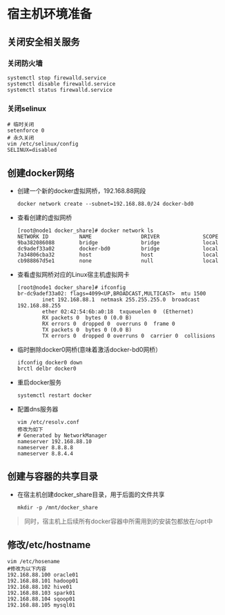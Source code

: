 # 宿主机环境准备

## 关闭安全相关服务

### 关闭防火墙

```shell
systemctl stop firewalld.service
systemctl disable firewalld.service
systemctl status firewalld.service
```

### 关闭selinux

```shell
# 临时关闭
setenforce 0
# 永久关闭
vim /etc/selinux/config
SELINUX=disabled
```

## 创建docker网络

- 创建一个新的docker虚拟网桥，192.168.88网段

  `docker network create --subnet=192.168.88.0/24 docker-bd0`

- 查看创建的虚拟网桥

  ```shell
  [root@node1 docker_share]# docker network ls
  NETWORK ID          NAME                DRIVER              SCOPE
  9ba382086088        bridge              bridge              local
  dc9adef33a02        docker-bd0          bridge              local
  7a34806cba32        host                host                local
  cb988867d5e1        none                null                local
  ```

- 查看虚拟网桥对应的Linux宿主机虚拟网卡

  ```shell
  [root@node1 docker_share]# ifconfig
  br-dc9adef33a02: flags=4099<UP,BROADCAST,MULTICAST>  mtu 1500
          inet 192.168.88.1  netmask 255.255.255.0  broadcast 192.168.88.255
          ether 02:42:54:6b:a0:18  txqueuelen 0  (Ethernet)
          RX packets 0  bytes 0 (0.0 B)
          RX errors 0  dropped 0  overruns 0  frame 0
          TX packets 0  bytes 0 (0.0 B)
          TX errors 0  dropped 0 overruns 0  carrier 0  collisions
  ```

- 临时删除docker0网桥(意味着激活docker-bd0网桥）

  ```shell
  ifconfig docker0 down
  brctl delbr docker0
  ```

- 重启docker服务

  `systemctl restart docker`

- 配置dns服务器

  ```shell
  vim /etc/resolv.conf 
  修改为如下
  # Generated by NetworkManager
  nameserver 192.168.88.10
  nameserver 8.8.8.8
  nameserver 8.8.4.4
  ```

## 创建与容器的共享目录

- 在宿主机创建docker_share目录，用于后面的文件共享

  `mkdir -p /mnt/docker_share`

> 同时，宿主机上后续所有docker容器中所需用到的安装包都放在/opt中

## 修改/etc/hostname

~~~shell
vim /etc/hosename
#修改为以下内容
192.168.88.100 oracle01
192.168.88.101 hadoop01
192.168.88.102 hive01
192.168.88.103 spark01
192.168.88.104 sqoop01
192.168.88.105 mysql01
~~~

